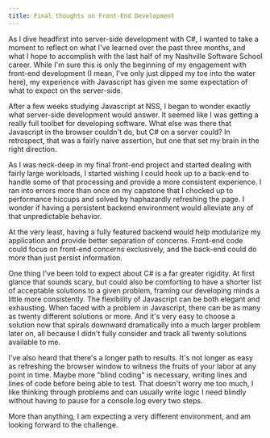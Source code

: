 ```yaml
---
title: Final thoughts on Front-End Development
---
```


As I dive headfirst into server-side development with C#, I wanted to take a moment to reflect on what I've learned over the past three months, and what I hope to accomplish with the last half of my Nashville Software School career. While I'm sure this is only the beginning of my engagement with front-end development (I mean, I've only just dipped my toe into the water here), my experience with Javascript has given me some expectation of what to expect on the server-side.

After a few weeks studying Javascript at NSS, I began to wonder exactly what server-side development would answer. It seemed like I was getting a really full toolbet for developing software. What else was there that Javascript in the browser couldn't do, but C# on a server could? In retrospect, that was a fairly naive assertion, but one that set my brain in the right direction.

As I was neck-deep in my final front-end project and started dealing with fairly large workloads, I started wishing I could hook up to a back-end to handle some of that processing and provide a more consistent experience. I ran into errors more than once on my capstone that I chocked up to performance hiccups and solved by haphazardly refreshing the page. I wonder if having a persistent backend environment would alleviate any of that unpredictable behavior.

At the very least, having a fully featured backend would help modularize my application and provide better separation of concerns. Front-end code could focus on front-end concerns exclusively, and the back-end could do more than just persist information.

One thing I've been told to expect about C# is a far greater rigidity. At first glance that sounds scary, but could also be comforting to have a shorter list of acceptable solutions to a given problem, framing our developing minds a little more consistently. The flexibility of Javascript can be both elegant and exhausting. When faced with a problem in Javascript, there can be as many as twenty different solutions or more. And it's very easy to choose a solution now that spirals downward dramatically into a much larger problem later on, all because I didn't fully consider and track all twenty solutions available to me.

I've also heard that there's a longer path to results. It's not longer as easy as refreshing the browser window to witness the fruits of your labor at any point in time. Maybe more "blind coding" is necessary, writing lines and lines of code before being able to test. That doesn't worry me too much, I like thinking through problems and can usually write logic I need blindly without having to pause for a console.log every two steps.

More than anything, I am expecting a very different environment, and am looking forward to the challenge.

